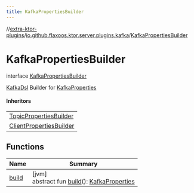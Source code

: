 ```yaml
---
title: KafkaPropertiesBuilder
---
```

//[extra-ktor-plugins](../../../index.md)/[io.github.flaxoos.ktor.server.plugins.kafka](../index.md)/[KafkaPropertiesBuilder](index.md)



# KafkaPropertiesBuilder

interface [KafkaPropertiesBuilder](index.md)

[KafkaDsl](../-kafka-dsl/index.md) Builder for [KafkaProperties](../-kafka-properties/index.md)



#### Inheritors


| |
|---|
| [TopicPropertiesBuilder](../-topic-properties-builder/index.md) |
| [ClientPropertiesBuilder](../-client-properties-builder/index.md) |


## Functions


| Name | Summary |
|---|---|
| [build](build.md) | [jvm]<br>abstract fun [build](build.md)(): [KafkaProperties](../-kafka-properties/index.md) |

